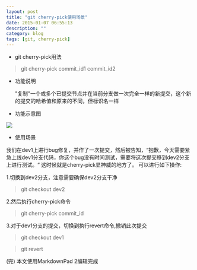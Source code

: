 ```yaml
---
layout: post
title: "git cherry-pick使用场景"
date: 2015-01-07 06:55:13
description: ""
category: blog
tags: [git, cherry-pick]
---
```


- git cherry-pick用法


> git cherry-pick commit_id1 commit_id2


- 功能说明

	"复制"一个或多个已提交节点并在当前分支做一次完全一样的新提交，这个新的提交的哈希值和原来的不同，但标识名一样

- 功能示意图

![](http://i.imgur.com/YWowgd7.png)

- 使用场景

我们在dev1上进行bug修复，并作了一次提交，然后被告知，“抱歉，今天需要紧急上线dev1分支代码，你这个bug没有时间测试，需要将这次提交移到dev2分支上进行测试。“ 这时候就是cherry-pick显神威的地方了。
可以进行如下操作:

1.切换到dev2分支，注意需要确保dev2分支干净

> git checkout dev2

2.然后执行cherry-pick命令

> git cherry-pick commit_id

3.对于dev1分支的提交，切换到执行revert命令,撤销此次提交

>  git checkout dev1

>  git revert <commit id>

(完)
本文使用MarkdownPad 2编辑完成

